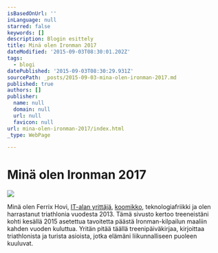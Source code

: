 ```yaml
---
isBasedOnUrl: ''
inLanguage: null
starred: false
keywords: []
description: Blogin esittely
title: Minä olen Ironman 2017
dateModified: '2015-09-03T08:30:01.202Z'
tags:
  - blogi
datePublished: '2015-09-03T08:30:29.931Z'
sourcePath: _posts/2015-09-03-mina-olen-ironman-2017.md
published: true
authors: []
publisher:
  name: null
  domain: null
  url: null
  favicon: null
url: mina-olen-ironman-2017/index.html
_type: WebPage

---
```

# Minä olen Ironman 2017
![](https://the-grid-user-content.s3-us-west-2.amazonaws.com/479a8a01-63b9-4c97-9719-466aaf3d0df2.JPG)

Minä olen Ferrix Hovi, [IT-alan yrittäjä][0], [koomikko][1], teknologiafriikki ja olen harrastanut triathlonia vuodesta 2013\. Tämä sivusto kertoo treeneistäni kohti kesällä 2015 asetettua tavoitetta päästä Ironman-kilpailun maaliin kahden vuoden kuluttua. Yritän pitää täällä treenipäiväkirjaa, kirjoittaa triathlonista ja turista asioista, jotka elämäni liikunnalliseen puoleen kuuluvat.

[0]: https://sigrun.fi/
[1]: https://ferrix.fi/